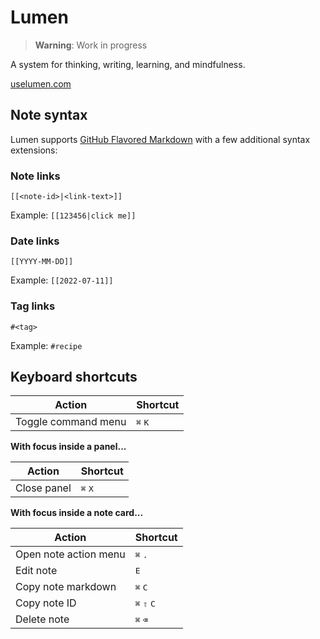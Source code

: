 # Lumen

> **Warning**: Work in progress

A system for thinking, writing, learning, and mindfulness.

[uselumen.com](https://uselumen.com)

## Note syntax

Lumen supports [GitHub Flavored Markdown](https://github.github.com/gfm/) with a few additional syntax extensions:

### Note links

```
[[<note-id>|<link-text>]]
```

Example: `[[123456|click me]]`

### Date links

```
[[YYYY-MM-DD]]
```

Example: `[[2022-07-11]]`

### Tag links

```
#<tag>
```

Example: `#recipe`

## Keyboard shortcuts

| Action              | Shortcut                  |
| ------------------- | ------------------------- |
| Toggle command menu | <kbd>⌘</kbd> <kbd>K</kbd> |

**With focus inside a panel...**

| Action      | Shortcut                  |
| ----------- | ------------------------- |
| Close panel | <kbd>⌘</kbd> <kbd>X</kbd> |

**With focus inside a note card...**

| Action                | Shortcut                               |
| --------------------- | -------------------------------------- |
| Open note action menu | <kbd>⌘</kbd> <kbd>.</kbd>              |
| Edit note             | <kbd>E</kbd>                           |
| Copy note markdown    | <kbd>⌘</kbd> <kbd>C</kbd>              |
| Copy note ID          | <kbd>⌘</kbd> <kbd>⇧</kbd> <kbd>C</kbd> |
| Delete note           | <kbd>⌘</kbd> <kbd>⌫</kbd>              |
